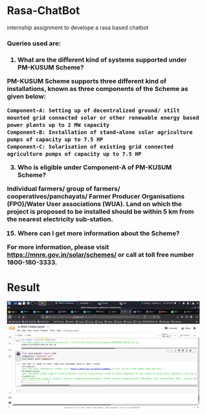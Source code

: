 # Rasa-ChatBot
internship assignment to develope a rasa based chatbot 
<h3>Queries used are:<h3>
  
1. What are the different kind of systems supported under PM-KUSUM Scheme?

PM-KUSUM Scheme supports three different kind of installations, known as three components of the Scheme as given below:

    Component-A: Setting up of decentralized ground/ stilt mounted grid connected solar or other renewable energy based power plants up to 2 MW capacity
    Component-B: Installation of stand-alone solar agriculture pumps of capacity up to 7.5 HP
    Component-C: Solarisation of existing grid connected agriculture pumps of capacity up to 7.5 HP


3. Who is eligible under Component-A of PM-KUSUM Scheme?

Individual farmers/ group of farmers/ cooperatives/panchayats/ Farmer Producer Organisations (FPO)/Water User associations (WUA). Land on which the project is proposed to be installed should be within 5 km from the nearest electricity sub-station.

  

15. Where can I get more information about the Scheme?

For more information, please visit https://mnre.gov.in/solar/schemes/ or call at toll free number 1800-180-3333.

  
# Result
  <img src='https://github.com/dev-gangwar/Rasa-ChatBot/blob/main/result.png'>
